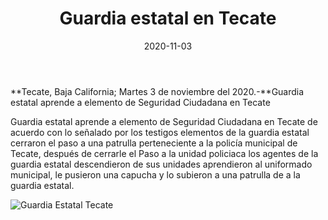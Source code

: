 ﻿---
layout: blog
title:  "Guardia estatal en Tecate"
date:   2020-11-03  
categories: tecate
permalink: /:categories/:title:output_ext
image: /img/cnr/guardia-estatal-en-tecate.jpg
alt: "Rosarito Centro"
autor: "CNR Noticias - Canal 73"
---


**Tecate, Baja California;  Martes 3 de noviembre del 2020.-**Guardia estatal aprende a elemento de Seguridad Ciudadana en Tecate


Guardia estatal aprende a elemento de Seguridad Ciudadana en Tecate 
de acuerdo con lo señalado por los testigos elementos de la guardia estatal cerraron el paso a una patrulla perteneciente a la policía municipal de Tecate, después de cerrarle el Paso a la unidad policiaca los agentes de la guardia estatal descendieron de sus unidades aprendieron al uniformado municipal, le pusieron una capucha y lo subieron a una patrulla de a la guardia estatal.

<div id="carouselExampleSlidesOnly" class="carousel slide" data-ride="carousel">
  <div class="carousel-inner">
    <div class="carousel-item active">
       <img class="d-block w-100" src="/img/cnr/guardia-estatal-en-tecate.jpg" loading="lazy"  alt="Guardia Estatal Tecate">
    </div>
  </div>
</div>